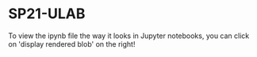 # SP21-ULAB
To view the ipynb file the way it looks in Jupyter notebooks, you can click on 'display rendered blob' on the right!
